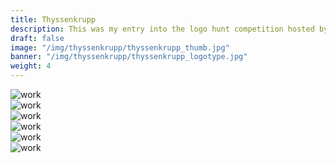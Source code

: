 ```yaml
---
title: Thyssenkrupp
description: This was my entry into the logo hunt competition hosted by Logoinspirations in August, 2018. Thyssenkrupp is a multinational company with focus on industrial engineering and steel production.
draft: false
image: "/img/thyssenkrupp/thyssenkrupp_thumb.jpg"
banner: "/img/thyssenkrupp/thyssenkrupp_logotype.jpg"
weight: 4
---
```

<div class="row">
    <div class="col-xs-12">
        <img src="/img/thyssenkrupp/thyssenkrupp_colour.jpg" alt="work" class="project-img">
    </div>
</div>
<div class="row">
    <div class="col-xs-12">
        <img src="/img/thyssenkrupp/thyssenkrupp_brandstyle.jpg" alt="work" class="project-img">
    </div>
</div>
<div class="row">
    <div class="col-xs-6">
        <img src="/img/thyssenkrupp/thyssenkrupp_1.jpg" alt="work" class="project-img">
    </div>
    <div class="col-xs-6">
        <img src="/img/thyssenkrupp/thyssenkrupp_2.jpg" alt="work" class="project-img">
    </div>
</div>
<div class="row">
    <div class="col-xs-12">
        <img src="/img/thyssenkrupp/thyssenkrupp_flyer.jpg" alt="work" class="project-img">
    </div>
</div>
<div class="row">
    <div class="col-xs-12">
        <img src="/img/thyssenkrupp/thyssenkrupp_businesscard.jpg" alt="work" class="project-img">
    </div>
</div>

